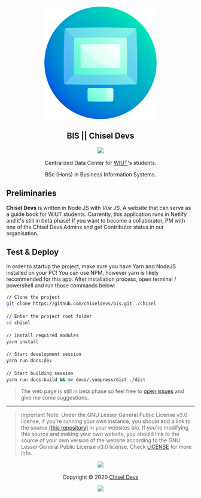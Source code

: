 <p align="center"><a href="https://chisel.uz" target="_blank"><img height="300" width="300" src="./src/.vuepress/public/assets/logo.png"/></a></p>
<h2 align="center">BIS || Chisel Devs</h2>
<p align="center"><a href="https://app.netlify.com/sites/chisel/deploys"><img src="https://api.netlify.com/api/v1/badges/1180daa0-df1b-4259-b0cb-d56926833117/deploy-status"></a></p>
<p align="center"> Centralized Data Center for <a href="https://wiut.uz" target="_blank">WIUT</a>'s students.</p>
<p align="center">BSc (Hons) in Business Information Systems.</p>

## Preliminaries

**Chisel Devs** is written in Node JS with _Vue JS_. A website that can serve as a guide book for WIUT students.
Currently, this application runs in Netlify and it's still in beta phase! If you want to become a collaborator, PM with one
of the Chisel Devs Admins and get Contributor status in our organisation.

## Test & Deploy

In order to startup the project, make sure you have Yarn and NodeJS installed on your PC! You can use NPM, however
yarn is likely recommended for this app. After installation process, open terminal / powershell and run those commands
below:

```bash
// Clone the project
git clone https://github.com/chiseldevs/bis.git ./chisel

// Enter the project root folder
cd chisel

// Install required modules
yarn install

// Start development session
yarn run docs:dev

// Start building session
yarn run docs:build && mv docs/.vuepress/dist ./dist
```

> The web page is still in beta phase so feel free to [open issues](https://github.com/chiseldevs/bis/issues/new) and give me some suggestions.

---

> Important Note: Under the GNU Lesser General Public License v3.0 license, if you're running your own instance, you should add a link to the source [(this repository)](/) in your websites bio. If you're modifying this source and making your own website, you should link to the source of your own version of the website according to the GNU Lesser General Public License v3.0 license. Check [LICENSE](LICENSE) for more info.

<p align="center"><img src="https://raw.githubusercontent.com/arcticicestudio/nord-docs/develop/assets/images/nord/repository-footer-separator.svg?sanitize=true" /></p>

<p align="center">Copyright &copy; 2020 <a href="https://chisel.uz" target="_blank">Chisel Devs</a></p>

<p align="center"><a href="https://github.com/chiseldevs/westman/blob/master/LICENSE"><img src="https://img.shields.io/static/v1.svg?style=flat-square&label=License&message=GPL-3.0&logoColor=eceff4&logo=github&colorA=4c566a&colorB=88c0d0"/></a></p>
